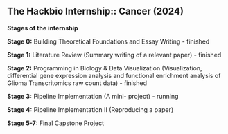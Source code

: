 ## The Hackbio Internship:: Cancer (2024)
**Stages of the internship**

**Stage 0:** Building Theoretical Foundations and Essay Writing - finished

**Stage 1:** Literature Review (Summary writing of a relevant paper) - finished

**Stage 2:** Programming in Biology & Data Visualization (Visualization, differential gene expression analysis and functional enrichment analysis of Glioma Transcritomics raw count data) - finished

**Stage 3:** Pipeline Implementation (A mini- project) - running

**Stage 4:** Pipeline Implementation II (Reproducing a paper)

**Stage 5-7:** Final Capstone Project

